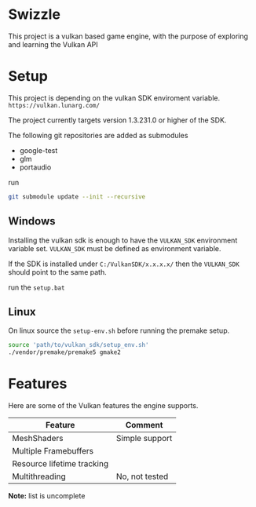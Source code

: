 
# Swizzle

This project is a vulkan based game engine, with the purpose of exploring and learning the Vulkan API

# Setup

This project is depending on the vulkan SDK enviroment variable. `https://vulkan.lunarg.com/`

The project currently targets version 1.3.231.0 or higher of the SDK.

The following git repositories are added as submodules
* google-test
* glm
* portaudio

run
```bash
git submodule update --init --recursive
```

## Windows
Installing the vulkan sdk is enough to have the `VULKAN_SDK` environment variable set.
`VULKAN_SDK` must be defined as environment variable.

If the SDK is installed under `C:/VulkanSDK/x.x.x.x/` then the `VULKAN_SDK` should point to the same path.

run the `setup.bat`

## Linux
On linux source the `setup-env.sh` before running the premake setup.
```bash
source 'path/to/vulkan_sdk/setup_env.sh'
./vendor/premake/premake5 gmake2
```

# Features

Here are some of the Vulkan features the engine supports.

| Feature                    | Comment        |
|----------------------------|----------------|
| MeshShaders                | Simple support |
| Multiple Framebuffers      |                |
| Resource lifetime tracking |                |
| Multithreading             | No, not tested |

**Note:** list is uncomplete